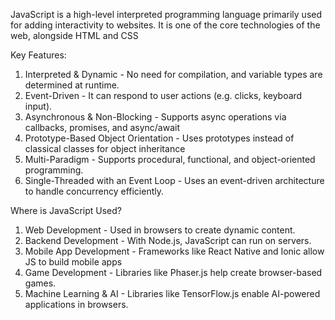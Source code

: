 JavaScript is a high-level interpreted programming language primarily used for adding interactivity to websites.  It is one of the core technologies of the web, alongside HTML and CSS

Key Features:
1. Interpreted & Dynamic - No need for compilation, and variable types are determined at runtime.  
2. Event-Driven - It can respond to user actions (e.g. clicks, keyboard input). 
3. Asynchronous & Non-Blocking - Supports async operations via callbacks, promises, and async/await
4. Prototype-Based Object Orientation - Uses prototypes instead of classical classes for object inheritance
5. Multi-Paradigm - Supports procedural, functional, and object-oriented programming.  
6. Single-Threaded with an Event Loop - Uses an event-driven architecture to handle concurrency efficiently.  

Where is JavaScript Used?  
1. Web Development - Used in browsers to create dynamic content.  
2. Backend Development - With Node.js, JavaScript can run on servers.  
3. Mobile App Development - Frameworks like React Native and Ionic allow JS to build mobile apps
4. Game Development - Libraries like Phaser.js help create browser-based games.  
5. Machine Learning & AI - Libraries like TensorFlow.js enable AI-powered applications in browsers.  